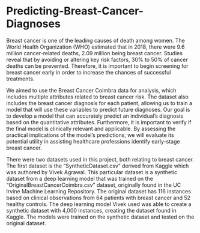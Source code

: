 # Predicting-Breast-Cancer-Diagnoses

  Breast cancer is one of the leading causes of death among women. The World Health Organization (WHO) estimated that in 2018, there were 9.6 million cancer-related deaths, 2.09 million being breast cancer. Studies reveal that by avoiding or altering key risk factors, 30% to 50% of cancer deaths can be prevented. Therefore, it is important to begin screening for breast cancer early in order to increase the chances of successful treatments. 

  We aimed to use the Breast Cancer Coimbra data for analysis, which includes multiple attributes related to breast cancer risk. The dataset also includes the breast cancer diagnosis for each patient, allowing us to train a model that will use these variables to predict future diagnoses. Our goal is to develop a model that can accurately predict an individual’s diagnosis based on the quantitative attributes. Furthermore, it is important to verify if the final model is clinically relevant and applicable. By assessing the practical implications of the model’s predictions, we will evaluate its potential utility in assisting healthcare professions identify early-stage breast cancer.

  There were two datasets used in this project, both relating to breast cancer. The first dataset is the “SyntheticDataset.csv” derived from Kaggle which was authored by Vivek Agrawal. This particular dataset is a synthetic dataset from a deep learning model that was trained on the “OriginalBreastCancerCoimbra.csv” dataset, originally found in the UC Irvine Machine Learning Repository. The original dataset has 116 instances based on clinical observations from 64 patients with breast cancer and 52 healthy controls. The deep learning model Vivek used was able to create a synthetic dataset with 4,000 instances, creating the dataset found in Kaggle. The models were trained on the synthetic dataset and tested on the original dataset. 


